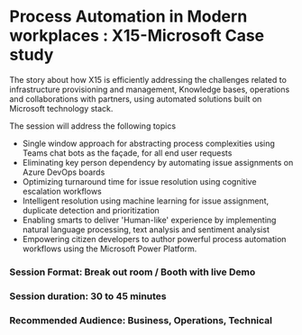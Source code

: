 # Process Automation in Modern workplaces : X15-Microsoft Case study
The story about how X15 is efficiently addressing the challenges related to infrastructure provisioning and management, Knowledge bases, operations and collaborations with partners, using automated solutions built on Microsoft technology stack. 

The session will address the following topics
* Single window approach for abstracting process complexities using Teams chat bots as the façade, for all end user requests
* Eliminating key person dependency by automating issue assignments on Azure DevOps boards
* Optimizing turnaround time for issue resolution using cognitive escalation workflows 
* Intelligent resolution using machine learning for issue assignment, duplicate detection and prioritization
* Enabling smarts to deliver 'Human-like' experience by implementing natural language processing, text analysis and sentiment analysist
* Empowering citizen developers to author powerful process automation workflows using the Microsoft Power Platform.

### Session Format: Break out room / Booth with live Demo

### Session duration: 30 to 45 minutes

### Recommended Audience: Business, Operations, Technical